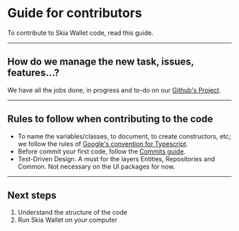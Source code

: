 # Guide for contributors

To contribute to Skia Wallet code, read this guide.

---

## How do we manage the new task, issues, features...?

We have all the jobs done, in progress and to-do on our [Github's Project](https://github.com/Future-Wallet/skia-wallet/projects).

---

## Rules to follow when contributing to the code

- To name the variables/classes, to document, to create constructors, etc; we follow the rules of [Google's convention for Typescript](https://google.github.io/styleguide/tsguide.html).
- Before commit your first code, follow the [Commits guide](https://github.com/Future-Wallet/skia-wallet/wiki/Commits).
- Test-Driven Design. A must for the layers Entities, Repositories and Common. Not necessary on the UI packages for now.

---

## Next steps

1. Understand the structure of the code
2. Run Skia Wallet on your computer
